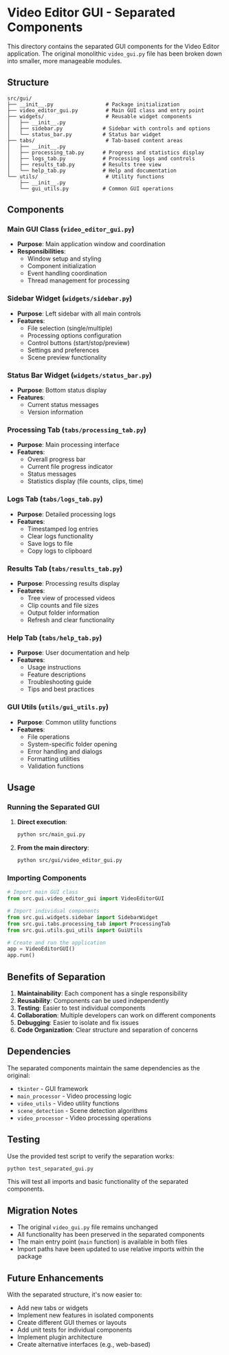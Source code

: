# Video Editor GUI - Separated Components

This directory contains the separated GUI components for the Video Editor application. The original monolithic `video_gui.py` file has been broken down into smaller, more manageable modules.

## Structure

```
src/gui/
├── __init__.py                 # Package initialization
├── video_editor_gui.py         # Main GUI class and entry point
├── widgets/                    # Reusable widget components
│   ├── __init__.py
│   ├── sidebar.py             # Sidebar with controls and options
│   └── status_bar.py          # Status bar widget
├── tabs/                       # Tab-based content areas
│   ├── __init__.py
│   ├── processing_tab.py      # Progress and statistics display
│   ├── logs_tab.py            # Processing logs and controls
│   ├── results_tab.py         # Results tree view
│   └── help_tab.py            # Help and documentation
└── utils/                      # Utility functions
    ├── __init__.py
    └── gui_utils.py           # Common GUI operations
```

## Components

### Main GUI Class (`video_editor_gui.py`)
- **Purpose**: Main application window and coordination
- **Responsibilities**: 
  - Window setup and styling
  - Component initialization
  - Event handling coordination
  - Thread management for processing

### Sidebar Widget (`widgets/sidebar.py`)
- **Purpose**: Left sidebar with all main controls
- **Features**:
  - File selection (single/multiple)
  - Processing options configuration
  - Control buttons (start/stop/preview)
  - Settings and preferences
  - Scene preview functionality

### Status Bar Widget (`widgets/status_bar.py`)
- **Purpose**: Bottom status display
- **Features**:
  - Current status messages
  - Version information

### Processing Tab (`tabs/processing_tab.py`)
- **Purpose**: Main processing interface
- **Features**:
  - Overall progress bar
  - Current file progress indicator
  - Status messages
  - Statistics display (file counts, clips, time)

### Logs Tab (`tabs/logs_tab.py`)
- **Purpose**: Detailed processing logs
- **Features**:
  - Timestamped log entries
  - Clear logs functionality
  - Save logs to file
  - Copy logs to clipboard

### Results Tab (`tabs/results_tab.py`)
- **Purpose**: Processing results display
- **Features**:
  - Tree view of processed videos
  - Clip counts and file sizes
  - Output folder information
  - Refresh and clear functionality

### Help Tab (`tabs/help_tab.py`)
- **Purpose**: User documentation and help
- **Features**:
  - Usage instructions
  - Feature descriptions
  - Troubleshooting guide
  - Tips and best practices

### GUI Utils (`utils/gui_utils.py`)
- **Purpose**: Common utility functions
- **Features**:
  - File operations
  - System-specific folder opening
  - Error handling and dialogs
  - Formatting utilities
  - Validation functions

## Usage

### Running the Separated GUI

1. **Direct execution**:
   ```bash
   python src/main_gui.py
   ```

2. **From the main directory**:
   ```bash
   python src/gui/video_editor_gui.py
   ```

### Importing Components

```python
# Import main GUI class
from src.gui.video_editor_gui import VideoEditorGUI

# Import individual components
from src.gui.widgets.sidebar import SidebarWidget
from src.gui.tabs.processing_tab import ProcessingTab
from src.gui.utils.gui_utils import GuiUtils

# Create and run the application
app = VideoEditorGUI()
app.run()
```

## Benefits of Separation

1. **Maintainability**: Each component has a single responsibility
2. **Reusability**: Components can be used independently
3. **Testing**: Easier to test individual components
4. **Collaboration**: Multiple developers can work on different components
5. **Debugging**: Easier to isolate and fix issues
6. **Code Organization**: Clear structure and separation of concerns

## Dependencies

The separated components maintain the same dependencies as the original:
- `tkinter` - GUI framework
- `main_processor` - Video processing logic
- `video_utils` - Video utility functions
- `scene_detection` - Scene detection algorithms
- `video_processor` - Video processing operations

## Testing

Use the provided test script to verify the separation works:

```bash
python test_separated_gui.py
```

This will test all imports and basic functionality of the separated components.

## Migration Notes

- The original `video_gui.py` file remains unchanged
- All functionality has been preserved in the separated components
- The main entry point (`main` function) is available in both files
- Import paths have been updated to use relative imports within the package

## Future Enhancements

With the separated structure, it's now easier to:
- Add new tabs or widgets
- Implement new features in isolated components
- Create different GUI themes or layouts
- Add unit tests for individual components
- Implement plugin architecture
- Create alternative interfaces (e.g., web-based)
